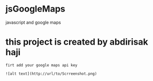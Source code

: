 # jsGoogleMaps
javascript and google maps 

# this project is created by abdirisak haji

````
firt add your google maps api key 

![alt text](http://url/to/Scrreenshot.png)